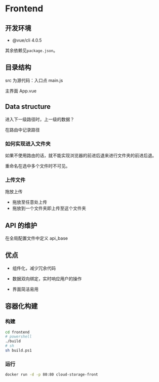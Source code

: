 # Frontend

## 开发环境

- @vue/cli 4.0.5

其余依赖见`package.json`。

## 目录结构

src 为源代码：入口点 main.js

主界面 App.vue

## Data structure

进入下一级路径时，上一级的数据？

在路由中记录路径

### 如何实现进入文件夹

如果不使用路由的话，就不能实现浏览器的前进后退来进行文件夹的前进后退。

重命名在选中多个文件时不可见。

### 上传文件

拖放上传

- 拖放至任意处上传
- 拖放到一个文件夹即上传至这个文件夹

## API 的维护

在全局配置文件中定义 api_base

## 优点

- 组件化，减少冗余代码

- 数据双向绑定，实时响应用户的操作
- 界面简洁易用

## 容器化构建

### 构建

```sh
cd frontend
# powershell
./build
# sh
sh build.ps1
```

### 运行

```sh
docker run -d -p 80:80 cloud-storage-front
```
